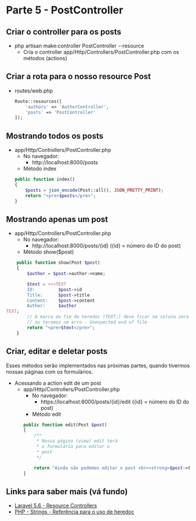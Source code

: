 # Parte 5 - PostController

## Criar o controller para os posts
- php artisan make:controller PostController --resource
    - Cria o controller app/Http/Controllers/PostController.php com os métodos (actions)

## Criar a rota para o nosso resource Post
- routes/web.php
    ```php
    Route::resources([
        'authors' => 'AuthorController',
        'posts' => 'PostController'
    ]);
    ```

## Mostrando todos os posts
- app/Http/Controllers/PostController.php
    - No navegador:
        - http://localhost:8000/posts
    - Método index
    ```php
    public function index()
    {
        $posts = json_encode(Post::all(), JSON_PRETTY_PRINT);
        return "<pre>$posts</pre>";
    }
    ```

## Mostrando apenas um post
- app/Http/Controllers/PostController.php
    - No navegador:
        - http://localhost:8000/posts/{id} ({id} = número do ID do post)
    - Método show($post)
```php
    public function show(Post $post)
    {
        $author = $post->author->name;

        $text = <<<TEXT
        ID:         $post->id
        Title:      $post->title
        Content:    $post->content
        Author:     $author
TEXT;
        // A marca do fim do heredoc (TEXT;) deve ficar na coluna zero da linha.
        // ou teremos um erro - Unexpected end of file
        return "<pre>$text</pre>";
    }
```

## Criar, editar e deletar posts
Esses métodos serão implementados nas próximas partes, quando tivermos nossas páginas com os formulários.
- Acessando a action edit de um post
    - app/Http/Controllers/PostController.php
        - No navegador:
            - https://localhost:8000/posts/{id}/edit ({id} = número do ID do post)
        - Método edit
        ```php
        public function edit(Post $post)
        {
            /**
             * Nossa página (view) edit terá
             * o formulário para editar o
             * post
             */

            return "Ainda não podemos editar o post <br><strong>$post->title</strong><br> porque não temos o formulário.";
        }
        ```

## Links para saber mais (vá fundo)
- [Laravel 5.6 - Resource Controllers](https://laravel.com/docs/5.6/controllers#resource-controllers)
- [PHP - Strings - Referência para o uso de heredoc](https://secure.php.net/manual/pt_BR/language.types.string.php)
